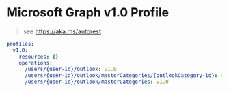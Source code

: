 # Microsoft Graph v1.0 Profile

> see https://aka.ms/autorest

``` yaml
profiles:
  v1.0:
    resources: {}
    operations:
      /users/{user-id}/outlook: v1.0
      /users/{user-id}/outlook/masterCategories/{outlookCategory-id}: v1.0
      /users/{user-id}/outlook/masterCategories: v1.0

```

